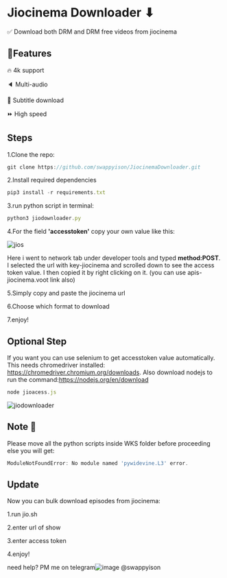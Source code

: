 
# Jiocinema Downloader ⬇


✅ Download both DRM and DRM free videos from jiocinema




## 🎯Features

🔥 4k support

🔈 Multi-audio

💬 Subtitle download

⏩ High speed
## Steps


1.Clone the repo:
```javascript
git clone https://github.com/swappyison/JiocinemaDownloader.git
```
2.Install required dependencies 
```javascript
pip3 install -r requirements.txt
```

3.run python script in terminal: 
```javascript
python3 jiodownloader.py
```

4.For the field **'accesstoken'** copy your own value like this: 

![jios](https://github.com/swappyison/JiocinemaDownloader/assets/88504971/8e9eeef6-095b-459d-86bb-1aa945510dd2)

Here i went to network tab under developer tools and typed **method:POST**. I selected the url with key-jiocinema and scrolled down to see the access token value. I then copied it by right clicking on it. (you can use apis-jiocinema.voot link also)

5.Simply copy and paste the jiocinema url

6.Choose which format to download

7.enjoy! 



## Optional Step

If you want you can use selenium to get accesstoken value automatically. This needs chromedriver installed: https://chromedriver.chromium.org/downloads. Also download nodejs to run the command:https://nodejs.org/en/download

```javascript
node jioacess.js

```

![jiodownloader](https://github.com/swappyison/JiocinemaDownloader/assets/88504971/d66646a6-b848-4140-9da1-29b21302b857)
## Note 📒
Please move all the python scripts inside WKS folder before proceeding else you will get:
```javascript
ModuleNotFoundError: No module named 'pywidevine.L3' error.
```

## Update

Now you can bulk download episodes from jiocinema:

1.run jio.sh

2.enter url of show

3.enter access token

4.enjoy!

need help? PM me on telegram![image](https://github.com/swappyison/JiocinemaDownloader/assets/88504971/67d3ed04-118e-4705-ae59-2332a0ca6472) @swappyison

